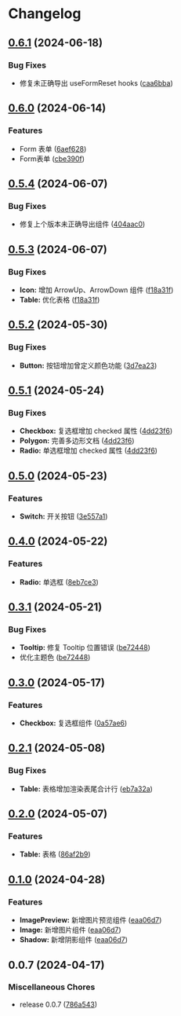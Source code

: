 # Changelog

## [0.6.1](https://github.com/DvShu/neatui-vue/compare/v0.6.0...v0.6.1) (2024-06-18)


### Bug Fixes

* 修复未正确导出 useFormReset hooks ([caa6bba](https://github.com/DvShu/neatui-vue/commit/caa6bba5cb50c6b2638f67d655e4fa916715a686))

## [0.6.0](https://github.com/DvShu/neatui-vue/compare/v0.5.4...v0.6.0) (2024-06-14)


### Features

* Form 表单 ([6aef628](https://github.com/DvShu/neatui-vue/commit/6aef628e8f8ccda2dcd1e1efb401413349ff0425))
* Form表单 ([cbe390f](https://github.com/DvShu/neatui-vue/commit/cbe390f7b34eb13043c5cfd847f05f319c435d16))

## [0.5.4](https://github.com/DvShu/neatui-vue/compare/v0.5.3...v0.5.4) (2024-06-07)


### Bug Fixes

* 修复上个版本未正确导出组件 ([404aac0](https://github.com/DvShu/neatui-vue/commit/404aac00600084214276e9d38b29a267b1b5638c))

## [0.5.3](https://github.com/DvShu/neatui-vue/compare/v0.5.2...v0.5.3) (2024-06-07)


### Bug Fixes

* **Icon:** 增加 ArrowUp、ArrowDown 组件 ([f18a31f](https://github.com/DvShu/neatui-vue/commit/f18a31f487d7c16906290f5e561bd3aa187ba602))
* **Table:** 优化表格 ([f18a31f](https://github.com/DvShu/neatui-vue/commit/f18a31f487d7c16906290f5e561bd3aa187ba602))

## [0.5.2](https://github.com/DvShu/neatui-vue/compare/v0.5.1...v0.5.2) (2024-05-30)


### Bug Fixes

* **Button:** 按钮增加曾定义颜色功能 ([3d7ea23](https://github.com/DvShu/neatui-vue/commit/3d7ea23490f5113299cda3e26f99945ecc8c382c))

## [0.5.1](https://github.com/DvShu/neatui-vue/compare/v0.5.0...v0.5.1) (2024-05-24)


### Bug Fixes

* **Checkbox:** 复选框增加 checked 属性 ([4dd23f6](https://github.com/DvShu/neatui-vue/commit/4dd23f62e7ac7905469108dad29f26666f83e8a8))
* **Polygon:** 完善多边形文档 ([4dd23f6](https://github.com/DvShu/neatui-vue/commit/4dd23f62e7ac7905469108dad29f26666f83e8a8))
* **Radio:** 单选框增加 checked 属性 ([4dd23f6](https://github.com/DvShu/neatui-vue/commit/4dd23f62e7ac7905469108dad29f26666f83e8a8))

## [0.5.0](https://github.com/DvShu/neatui-vue/compare/v0.4.0...v0.5.0) (2024-05-23)


### Features

* **Switch:** 开关按钮 ([3e557a1](https://github.com/DvShu/neatui-vue/commit/3e557a16afd208d4f47aa39c1981543daede8786))

## [0.4.0](https://github.com/DvShu/neatui-vue/compare/v0.3.1...v0.4.0) (2024-05-22)


### Features

* **Radio:** 单选框 ([8eb7ce3](https://github.com/DvShu/neatui-vue/commit/8eb7ce33c9e2f777b0980180d3a3cc16e8277a7f))

## [0.3.1](https://github.com/DvShu/neatui-vue/compare/v0.3.0...v0.3.1) (2024-05-21)


### Bug Fixes

* **Tooltip:** 修复 Tooltip 位置错误 ([be72448](https://github.com/DvShu/neatui-vue/commit/be724481b204d8627aa6e8015f3b2ee5d6affcb8))
* 优化主题色 ([be72448](https://github.com/DvShu/neatui-vue/commit/be724481b204d8627aa6e8015f3b2ee5d6affcb8))

## [0.3.0](https://github.com/DvShu/neatui-vue/compare/v0.2.1...v0.3.0) (2024-05-17)


### Features

* **Checkbox:** 复选框组件 ([0a57ae6](https://github.com/DvShu/neatui-vue/commit/0a57ae66b33f0f68d5125f41097634f66211953b))

## [0.2.1](https://github.com/DvShu/neatui-vue/compare/v0.2.0...v0.2.1) (2024-05-08)


### Bug Fixes

* **Table:** 表格增加渲染表尾合计行 ([eb7a32a](https://github.com/DvShu/neatui-vue/commit/eb7a32a170f6c2d78d1217a5f7c10e08fd8eaed7))

## [0.2.0](https://github.com/DvShu/neatui-vue/compare/v0.1.0...v0.2.0) (2024-05-07)


### Features

* **Table:** 表格 ([86af2b9](https://github.com/DvShu/neatui-vue/commit/86af2b9665d93f0f3894a224b5d22229df5f92f0))

## [0.1.0](https://github.com/DvShu/neatui-vue/compare/v0.0.7...v0.1.0) (2024-04-28)


### Features

* **ImagePreview:** 新增图片预览组件 ([eaa06d7](https://github.com/DvShu/neatui-vue/commit/eaa06d7bffb73ae20a93baa37e6c105fee108eaa))
* **Image:** 新增图片组件 ([eaa06d7](https://github.com/DvShu/neatui-vue/commit/eaa06d7bffb73ae20a93baa37e6c105fee108eaa))
* **Shadow:** 新增阴影组件 ([eaa06d7](https://github.com/DvShu/neatui-vue/commit/eaa06d7bffb73ae20a93baa37e6c105fee108eaa))

## 0.0.7 (2024-04-17)


### Miscellaneous Chores

* release 0.0.7 ([786a543](https://github.com/DvShu/neatui-vue/commit/786a5433ab1e1630f7c8725d26830cefc26ce5a9))
